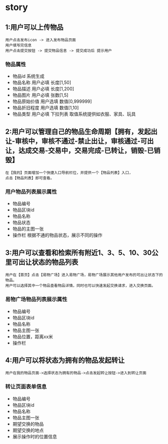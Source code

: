 # story

## 1:用户可以上传物品

```text
用户点击发布icon -> 进入发布物品页面 
用户填写完信息 
用户点击提交按钮 -> 提交物品信息 -> 提交成功后 提示用户
```

### 物品属性

- 物品id 系统生成
- 物品名称 用户必填 长度[1,50]
- 物品描述 用户必填 长度[1,200]
- 物品图片 用户必填 张数[1,5]
- 物品原始价值 用户选填 数值[0,999999]
- 物品折旧程度 用户选填 数值[1,10]
- 物品类型 用户必填 下拉列表 取值系统提供如衣服、家具、玩具

## 2:用户可以管理自己的物品生命周期【拥有，发起出让-审核中，审核不通过-禁止出让，审核通过-可出让，达成交易-交易中，交易完成-已转让，销毁-已销毁】

```text
在【我的】页面增加一个快捷入口导航栏位，并提供一个【物品列表】入口，
点击【物品列表】即可查看。
```

### 用户物品列表展示属性

- 物品编号
- 物品区块id
- 物品名称
- 物品状态
- 物品的主图一张
- 操作栏 根据不通的物品状态，展示不同的操作

## 3:用户可以查看和检索所有附近1、3、5、10、30公里可出让状态的物品列表

```text
用户在【首页】点击【易物广场】进入易物广场，易物广场展示其他用户发布的可出让状态下的物品。
用户可以选择其中一个物品查看物品详情，同时也可以快速发起交换请求，进入交换页面。
```

### 易物广场物品列表展示属性

- 物品编号
- 物品区块id
- 物品名称
- 物品主图一张
- 物品位置，距离xx米
- 操作栏

## 4:用户可以将状态为拥有的物品发起转让

```text
用户在我的物品页面->选择状态为拥有的物品->点击发起转让按钮->进入到转让页面
```

### 转让页面表单信息

- 物品编号
- 物品区块id
- 物品名称
- 物品主图一张
- 期望交换的物品
- 期望交换的地点
- 展示操作时的位置信息
